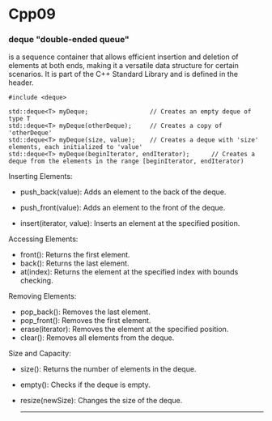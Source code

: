 # Cpp09

### deque "double-ended queue"
is a sequence container that allows efficient insertion and deletion of elements at both ends, making it a versatile data structure for certain scenarios. It is part of the C++ Standard Library and is defined in the header.

    #include <deque>

    std::deque<T> myDeque;                 // Creates an empty deque of type T
    std::deque<T> myDeque(otherDeque);     // Creates a copy of 'otherDeque'
    std::deque<T> myDeque(size, value);    // Creates a deque with 'size' elements, each initialized to 'value'
    std::deque<T> myDeque(beginIterator, endIterator);      // Creates a deque from the elements in the range [beginIterator, endIterator)

Inserting Elements:

- push_back(value): Adds an element to the back of the deque.
* push_front(value): Adds an element to the front of the deque.
+ insert(iterator, value): Inserts an element at the specified position.

Accessing Elements:

- front(): Returns the first element.
- back(): Returns the last element.
- at(index): Returns the element at the specified index with bounds checking.

Removing Elements:

- pop_back(): Removes the last element.
- pop_front(): Removes the first element.
- erase(iterator): Removes the element at the specified position.
- clear(): Removes all elements from the deque.

Size and Capacity:

- size(): Returns the number of elements in the deque.
- empty(): Checks if the deque is empty.
- resize(newSize): Changes the size of the deque.

  ----------------------


